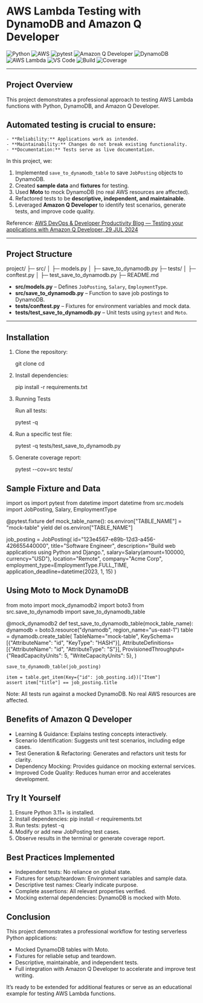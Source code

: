 # AWS Lambda Testing with DynamoDB and Amazon Q Developer

![Python](https://img.shields.io/badge/Python-3776AB?style=for-the-badge&logo=python&logoColor=white)
![AWS](https://img.shields.io/badge/AWS-FF9900?style=for-the-badge&logo=amazon-aws&logoColor=white)
![pytest](https://img.shields.io/badge/pytest-5A5A5A?style=for-the-badge&logo=pytest&logoColor=white)
![Amazon Q Developer](https://img.shields.io/badge/Amazon%20Q-FF9900?style=for-the-badge&logo=amazon-aws&logoColor=white)
![DynamoDB](https://img.shields.io/badge/DynamoDB-4053D6?style=for-the-badge&logo=amazondynamodb&logoColor=white)
![AWS Lambda](https://img.shields.io/badge/AWS%20Lambda-FF9900?style=for-the-badge&logo=aws-lambda&logoColor=white)
![VS Code](https://img.shields.io/badge/VS%20Code-007ACC?style=for-the-badge&logo=visual-studio-code&logoColor=white)
![Build](https://img.shields.io/badge/build-passing-brightgreen)
![Coverage](https://img.shields.io/badge/coverage-100%25-brightgreen)

---

## Project Overview

This project demonstrates a professional approach to testing AWS Lambda functions with Python, DynamoDB, and Amazon Q Developer.


## Automated testing is crucial to ensure:

    - **Reliability:** Applications work as intended.  
    - **Maintainability:** Changes do not break existing functionality.  
    - **Documentation:** Tests serve as live documentation.  


In this project, we:

1. Implemented `save_to_dynamodb_table` to save `JobPosting` objects to DynamoDB.  
2. Created **sample data** and **fixtures** for testing.  
3. Used **Moto** to mock DynamoDB (no real AWS resources are affected).  
4. Refactored tests to be **descriptive, independent, and maintainable**.  
5. Leveraged **Amazon Q Developer** to identify test scenarios, generate tests, and improve code quality.

Reference: [AWS DevOps & Developer Productivity Blog — Testing your applications with Amazon Q Developer, 29 JUL 2024](https://aws.amazon.com/blogs/devops/testing-your-applications-with-amazon-q-developer/)

---

## Project Structure

project/
├─ src/
│ ├─ models.py
│ ├─ save_to_dynamodb.py
├─ tests/
│ ├─ conftest.py
│ ├─ test_save_to_dynamodb.py
├─ README.md




- **src/models.py** – Defines `JobPosting`, `Salary`, `EmploymentType`.  
- **src/save_to_dynamodb.py** – Function to save job postings to DynamoDB.  
- **tests/conftest.py** – Fixtures for environment variables and mock data.  
- **tests/test_save_to_dynamodb.py** – Unit tests using `pytest` and `Moto`.  

---


## Installation

1. Clone the repository:

   git clone <your-repo-url>
   cd <project-folder>

2. Install dependencies:

   pip install -r requirements.txt


3. Running Tests

   Run all tests:

	pytest -q

4. Run a specific test file:

   pytest -q tests/test_save_to_dynamodb.py

5. Generate coverage report:

   pytest --cov=src tests/



## Sample Fixture and Data


import os
import pytest
from datetime import datetime
from src.models import JobPosting, Salary, EmploymentType

@pytest.fixture
def mock_table_name():
    os.environ["TABLE_NAME"] = "mock-table"
    yield
    del os.environ["TABLE_NAME"]

job_posting = JobPosting(
    id="123e4567-e89b-12d3-a456-426655440000",
    title="Software Engineer",
    description="Build web applications using Python and Django.",
    salary=Salary(amount=100000, currency="USD"),
    location="Remote",
    company="Acme Corp",
    employment_type=EmploymentType.FULL_TIME,
    application_deadline=datetime(2023, 1, 15)
)


## Using Moto to Mock DynamoDB


from moto import mock_dynamodb2
import boto3
from src.save_to_dynamodb import save_to_dynamodb_table

@mock_dynamodb2
def test_save_to_dynamodb_table(mock_table_name):
    dynamodb = boto3.resource("dynamodb", region_name="us-east-1")
    table = dynamodb.create_table(
        TableName="mock-table",
        KeySchema=[{"AttributeName": "id", "KeyType": "HASH"}],
        AttributeDefinitions=[{"AttributeName": "id", "AttributeType": "S"}],
        ProvisionedThroughput={"ReadCapacityUnits": 5, "WriteCapacityUnits": 5},
    )
    
    save_to_dynamodb_table(job_posting)
    
    item = table.get_item(Key={"id": job_posting.id})["Item"]
    assert item["title"] == job_posting.title

Note: All tests run against a mocked DynamoDB. No real AWS resources are affected.


## Benefits of Amazon Q Developer

   - Learning & Guidance: Explains testing concepts interactively.
   - Scenario Identification: Suggests unit test scenarios, including edge cases.
   - Test Generation & Refactoring: Generates and refactors unit tests for clarity.
   - Dependency Mocking: Provides guidance on mocking external services.
   - Improved Code Quality: Reduces human error and accelerates development.


## Try It Yourself


   1. Ensure Python 3.11+ is installed.
   2. Install dependencies: pip install -r requirements.txt
   3. Run tests: pytest -q
   4. Modify or add new JobPosting test cases.
   5. Observe results in the terminal or generate coverage report.



## Best Practices Implemented

   - Independent tests: No reliance on global state.
   - Fixtures for setup/teardown: Environment variables and sample data.
   - Descriptive test names: Clearly indicate purpose.
   - Complete assertions: All relevant properties verified.
   - Mocking external dependencies: DynamoDB is mocked with Moto.


## Conclusion

   This project demonstrates a professional workflow for testing serverless Python applications:

   - Mocked DynamoDB tables with Moto.
   - Fixtures for reliable setup and teardown.
   - Descriptive, maintainable, and independent tests.
   - Full integration with Amazon Q Developer to accelerate and improve test writing.

It’s ready to be extended for additional features or serve as an educational example for testing AWS Lambda functions.